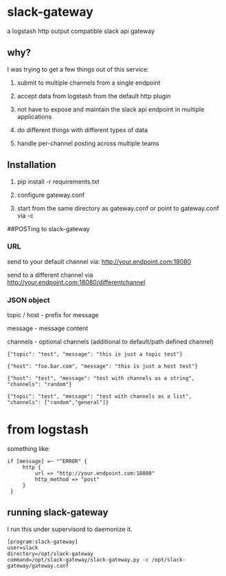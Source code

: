 # slack-gateway
a logstash http output compatible slack api gateway

## why?
I was trying to get a few things out of this service:

1. submit to multiple channels from a single endpoint

2. accept data from logstash from the default http plugin

3. not have to expose and maintain the slack api endpoint in multiple applications

4. do different things with different types of data

5. handle per-channel posting across multiple teams

## Installation

1. pip install -r requirements.txt

2. configure gateway.conf

3. start from the same directory as gateway.conf or point to gateway.conf via -c


##POSTing to slack-gateway

### URL

send to your default channel via: http://your.endpoint.com:18080

send to a different channel via http://your.endpoint.com:18080/differentchannel

### JSON object

topic / host - prefix for message

message - message content

channels - optional channels (additional to default/path defined channel)

```
{"topic": "test", "message": "this is just a topic test"}

{"host": "foo.bar.com", "message": "this is just a host test"}

{"host": "test", "message": "test with channels as a string", "channels": "random"}

{"topic": "test", "message": "test with channels as a list", "channels": ["random","general"]}
```

# from logstash

something like:

```
if [message] =~ "^ERROR" {
     http {
         url => "http://your.endpoint.com:18080"
         http_method => "post"
     }
 }
```

## running slack-gateway

I run this under supervisord to daemonize it.

```
[program:slack-gateway]
user=slack
directory=/opt/slack-gateway
command=/opt/slack-gateway/slack-gateway.py -c /opt/slack-gateway/gateway.conf
```
